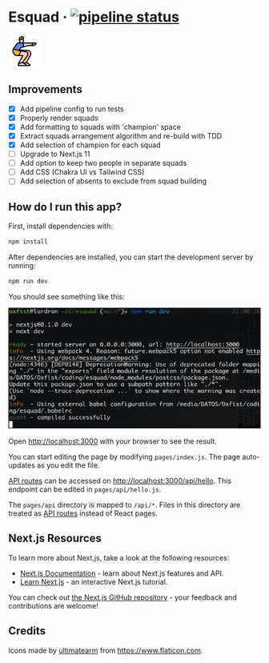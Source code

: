 # Esquad &middot; [![pipeline status](https://gitlab.com/oxfist/esquad/badges/main/pipeline.svg)](https://gitlab.com/oxfist/esquad/-/commits/main)

![Icon of person performing a squat](./public/squat.png)

## Improvements

- [x] Add pipeline config to run tests
- [x] Properly render squads
- [x] Add formatting to squads with 'champion' space
- [x] Extract squads arrangement algorithm and re-build with TDD
- [x] Add selection of champion for each squad
- [ ] Upgrade to Next.js 11
- [ ] Add option to keep two people in separate squads
- [ ] Add CSS (Chakra UI vs Tailwind CSS)
- [ ] Add selection of absents to exclude from squad building

## How do I run this app?

First, install dependencies with:

```bash
npm install
```

After dependencies are installed, you can start the development server by
running:

```bash
npm run dev
```

You should see something like this:

![Screenshot of `next dev` command](./docs/images/next-dev.png)

Open <http://localhost:3000> with your browser to see the result.

You can start editing the page by modifying `pages/index.js`. The page
auto-updates as you edit the file.

[API routes](https://nextjs.org/docs/api-routes/introduction) can be accessed on
<http://localhost:3000/api/hello>. This endpoint can be edited in
`pages/api/hello.js`.

The `pages/api` directory is mapped to `/api/*`. Files in this directory are
treated as [API routes](https://nextjs.org/docs/api-routes/introduction) instead
of React pages.

## Next.js Resources

To learn more about Next.js, take a look at the following resources:

- [Next.js Documentation](https://nextjs.org/docs) - learn about Next.js
  features and API.
- [Learn Next.js](https://nextjs.org/learn) - an interactive Next.js tutorial.

You can check out
[the Next.js GitHub repository](https://github.com/vercel/next.js/) - your
feedback and contributions are welcome!

## Credits

Icons made by
[ultimatearm](https://www.flaticon.com/authors/ultimatearm 'ultimatearm') from
<https://www.flaticon.com>.
